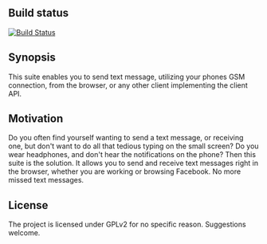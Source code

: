 ## Build status
[![Build Status](https://travis-ci.org/mkholt/Txt-A-Holic.svg?branch=master)](https://travis-ci.org/mkholt/Txt-A-Holic)

## Synopsis

This suite enables you to send text message, utilizing your phones GSM connection, from the browser, or any other client implementing the client API.

## Motivation

Do you often find yourself wanting to send a text message, or receiving one, but don't want to do all that tedious typing on the small screen?
Do you wear headphones, and don't hear the notifications on the phone?
Then this suite is the solution. It allows you to send and receive text messages right in the browser, whether you are working or browsing Facebook.
No more missed text messages.

## License

The project is licensed under GPLv2 for no specific reason. Suggestions welcome.
